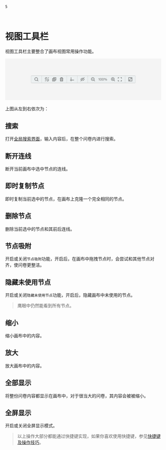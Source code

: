 ```index
5
```
```tag

```
```summary

```
# 视图工具栏

视图工具栏主要整合了画布视图常用操作功能。

<img src='../../assets/snapshots/layout/footer-bar.png'>

上图从左到右依次为：

## 搜索
打开[全局搜索界面](../advance-topic/search.md)，输入内容后，在整个问卷内进行搜索。

## 断开连线
断开当前画布中选中节点的连线。

## 即时复制节点
即时复制当前选中的节点，在画布上克隆一个完全相同的节点。

## 删除节点
删除当前选中的节点和其前后连线。

## 节点吸附
开启或关闭`节点吸附`功能，开启后，在画布中拖拽节点时，会尝试和其他节点对齐，使问卷更整洁。

## 隐藏未使用节点
开启或关闭`隐藏未使用节点`功能，开启后，隐藏画布中未使用的节点。

> 鹰眼中仍然能看到所有节点。

## 缩小
缩小画布中的内容。

## 放大
放大画布中的内容。

## 全部显示
将整份问卷内容都显示在画布中，对于很当大的问卷，其内容会被被缩小。

## 全屏显示
开启或关闭全屏显示模式。

> 以上操作大部分都能通过快捷键实现，如果你喜欢使用快捷键，参见[快捷键及操作技巧](../operation/concept.md)。


